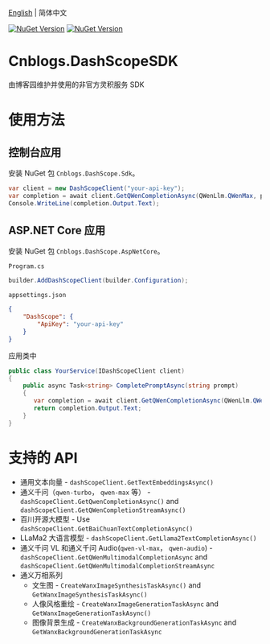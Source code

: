 ﻿[English](https://github.com/cnblogs/dashscope-sdk/blob/main/README.md) | 简体中文

[![NuGet Version](https://img.shields.io/nuget/v/Cnblogs.DashScope.Sdk?style=flat&logo=nuget&label=Cnblogs.DashScope.Sdk&link=https%3A%2F%2Fwww.nuget.org%2Fpackages%2FCnblogs.DashScope.Sdk)](https://www.nuget.org/packages/Cnblogs.DashScope.Sdk)
[![NuGet Version](https://img.shields.io/nuget/v/Cnblogs.DashScope.AspNetCore?style=flat&logo=nuget&label=Cnblogs.DashScope.AspNetCore&link=https%3A%2F%2Fwww.nuget.org%2Fpackages%2FCnblogs.DashScope.AspNetCore)](https://www.nuget.org/packages/Cnblogs.DashScope.AspNetCore)

# Cnblogs.DashScopeSDK

由博客园维护并使用的非官方灵积服务 SDK

# 使用方法

## 控制台应用

安装 NuGet 包 `Cnblogs.DashScope.Sdk`。

```csharp
var client = new DashScopeClient("your-api-key");
var completion = await client.GetQWenCompletionAsync(QWenLlm.QWenMax, prompt);
Console.WriteLine(completion.Output.Text);
```

## ASP.NET Core 应用

安装 NuGet 包 `Cnblogs.DashScope.AspNetCore`。

`Program.cs`
```csharp
builder.AddDashScopeClient(builder.Configuration);
```

`appsettings.json`
```json
{
    "DashScope": {
        "ApiKey": "your-api-key"
    }
}
```

应用类中
```csharp
public class YourService(IDashScopeClient client)
{
    public async Task<string> CompletePromptAsync(string prompt)
    {
       var completion = await client.GetQWenCompletionAsync(QWenLlm.QWenMax, prompt);
       return completion.Output.Text;
    }
}
```

# 支持的 API

- 通用文本向量 - `dashScopeClient.GetTextEmbeddingsAsync()`
- 通义千问（`qwen-turbo`， `qwen-max` 等） - `dashScopeClient.GetQwenCompletionAsync()` and `dashScopeClient.GetQWenCompletionStreamAsync()`
- 百川开源大模型 - Use `dashScopeClient.GetBaiChuanTextCompletionAsync()`
- LLaMa2 大语言模型 - `dashScopeClient.GetLlama2TextCompletionAsync()`
- 通义千问 VL 和通义千问 Audio(`qwen-vl-max`， `qwen-audio`) - `dashScopeClient.GetQWenMultimodalCompletionAsync` and `dashScopeClient.GetQWenMultimodalCompletionStreamAsync`
- 通义万相系列
    - 文生图 - `CreateWanxImageSynthesisTaskAsync()` and `GetWanxImageSynthesisTaskAsync()`
    - 人像风格重绘 - `CreateWanxImageGenerationTaskAsync` and `GetWanxImageGenerationTaskAsync()`
    - 图像背景生成 - `CreateWanxBackgroundGenerationTaskAsync` and `GetWanxBackgroundGenerationTaskAsync`
